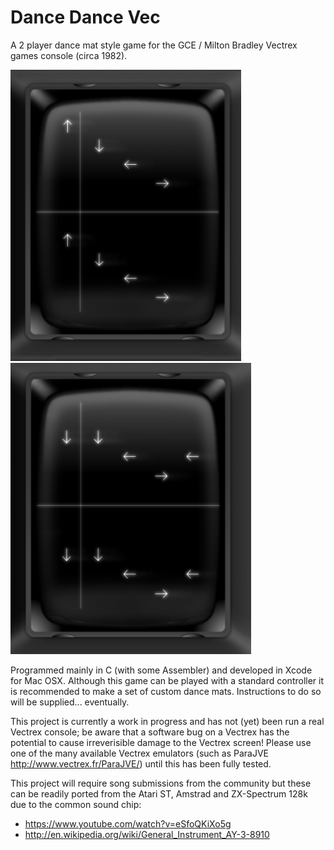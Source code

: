 # Dance Dance Vec
A 2 player dance mat style game for the GCE / Milton Bradley Vectrex games console (circa 1982). 

<img src="./dancedancevec/resources/gameplay1.png" alt="Gameplay" width="369" height="466">
<img src="./dancedancevec/resources/gameplay2.png" alt="Gameplay" width="385" height="466">

Programmed mainly in C (with some Assembler) and developed in Xcode for Mac OSX. 
Although this game can be played with a standard controller it is recommended to make a set of custom dance mats. Instructions to do so will be supplied... eventually.

This project is currently a work in progress and has not (yet) been run a real Vectrex console; be aware that a software bug on a Vectrex has the potential to cause irreverisible damage to the Vectrex screen! Please use one of the many available Vectrex emulators (such as ParaJVE http://www.vectrex.fr/ParaJVE/) until this has been fully tested.

This project will require song submissions from the community but these can be readily ported from the Atari ST, Amstrad and ZX-Spectrum 128k due to the common sound chip:
- https://www.youtube.com/watch?v=eSfoQKiXo5g
- http://en.wikipedia.org/wiki/General_Instrument_AY-3-8910
